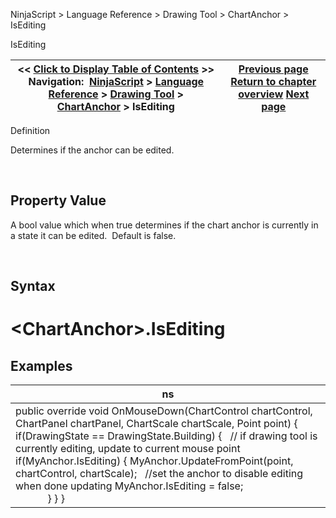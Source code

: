 ﻿


NinjaScript \> Language Reference \> Drawing Tool \> ChartAnchor \> IsEditing






















IsEditing







| \<\< [Click to Display Table of Contents](isediting.md) \>\> **Navigation:**     [NinjaScript](ninjascript.md) \> [Language Reference](language_reference_wip.md) \> [Drawing Tool](drawing_tools.md) \> [ChartAnchor](chartanchor.md) \> IsEditing | [Previous page](isbrowsable.md) [Return to chapter overview](chartanchor.md) [Next page](isninjascriptdrawn.md) |
| --- | --- |











Definition  

Determines if the anchor can be edited.


 


## Property Value


A bool value which when true determines if the chart anchor is currently in a state it can be edited.  Default is false.


 


## Syntax


# \<ChartAnchor\>.IsEditing


## 


## Examples




| ns |
| --- |
| public override void OnMouseDown(ChartControl chartControl, ChartPanel chartPanel, ChartScale chartScale, Point point) { if(DrawingState \=\= DrawingState.Building) {    // if drawing tool is currently editing, update to current mouse point if(MyAnchor.IsEditing) {  MyAnchor.UpdateFromPoint(point, chartControl, chartScale);    //set the anchor to disable editing when done updating  MyAnchor.IsEditing \= false;                                         } } } |









